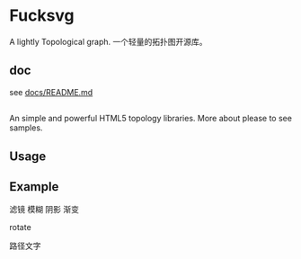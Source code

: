 # Fucksvg 

A lightly Topological graph.
一个轻量的拓扑图开源库。

## doc

see [docs/README.md](docs/README.md)

## 
An simple and powerful HTML5 topology libraries.
More about please to see samples.


## Usage

## Example


滤镜
模糊
阴影
渐变

rotate

路径文字